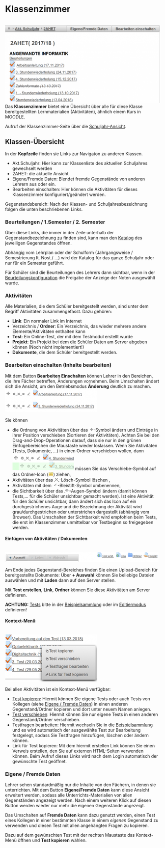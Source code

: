 # Klassenzimmer
<br>![550px-ClipCapIt-180825-172211.PNG](550px-ClipCapIt-180825-172211.PNG)
Das **Klassenzimmer** bietet eine Übersicht über alle für diese Klasse bereitgestellten Lernmaterialien (Aktivitäten), ähnlich einem Kurs in MOODLE. 

Aufruf der Klassenzimmer-Seite über die [Schuljahr-Ansicht](../Schuljahr/index.md).

## Klassen-Übersicht
In der **Kopfzeile** finden sie Links zur Navigaton zu anderen Klassen.
* Akt.Schuljahr: Hier kann zur Klassenliste des aktuellen Schuljahres gewechselt werden
* 2AHET: die aktuelle Ansicht
* Eigene/Fremde Daten: Blendet fremde Gegenstände von anderen Lehrern aus oder ein.
* Bearbeiten einschalten: Hier können die Aktivitäten für dieses Klassenzimmer konfiguriert/geändert werden.

Gegenstandsbereich:
Nach der Klassen- und Schuljahresbezeichnung folgen die unten beschriebenen Links.

### Beurteilungen / 1.Semester / 2. Semester
Über diese Links, die immer in der Zeile unterhalb der Gegenstandbezeichnung zu finden sind, kann man den [Katalog](../Katalog/index.md) des jeweiligen Gegenstandes öffnen.

Abhängig vom Lehrplan oder der Schulform (Jahrgangsweise / Semestrierung lt. Nost / ...) wird der Katalog für das ganze Schuljahr oder nur für ein Semester geführt.

Für Schüler sind die Beurteilungen des Lehrers dann sichtbar, wenn in der [Beurteilungskonfiguration](../Beurteilungskonfiguration/index.md) die Freigabe der Anzeige der Noten ausgewählt wurde.

### Aktivitäten
Alle Materialien, die dem Schüler bereitgestellt werden, sind unter dem Begriff Aktivitäten zusammengefasst. Dazu gehören:
* **Link**: Ein normaler Link im Internet
* Verzeichnis / **Ordner**: Ein Verzeichnis, das wieder mehrere andere Elemente/Aktivitäten enthalten kann
* **Test**: Ein Online-Test, der mit dem Testmodul erstellt wurde
* **Projekt**: Ein Projekt bei dem die Schüler Daten am Server abgeben können (Noch nicht implementiert!)
* **Dokumente**, die dem Schüler bereitgestellt werden.

### Bearbeiten einschalten (Inhalte bearbeiten)
Mit dem Button **Bearbeiten Einschalten** können Lehrer in den Bereichen, die ihre Fächer betreffen, Änderungen vornehmen. 
Beim Umschalten ändert sich die Ansicht, um den Betriebsmodus **Änderung** deutlich zu machen.
<br>![300px-ClipCapIt-180825-172907.PNG](300px-ClipCapIt-180825-172907.PNG)

Sie können
* die Ordnung von Aktivitäten über das ![14px-ClipCapIt-180825-172938.PNG](14px-ClipCapIt-180825-172938.PNG)-Symbol ändern und Einträge in ihrer Position verschieben (Sortieren der Aktivitäten). Achten Sie bei den Drag-and-Drop-Operationen darauf, dass sie nur in den grünen Einfügebereichen die Maustaste wieder loslassen. Wenn Sie Aktivitäten (Tests, Dokumente, ...) in einen Ordner verschieben wollen, dann 
<br>![200px-ClipCapIt-180825-173800.PNG](200px-ClipCapIt-180825-173800.PNG) müssen Sie das Verschiebe-Symbol auf das Ordner-Icon (![16px-ClipCapIt-180825-173255.PNG](16px-ClipCapIt-180825-173255.PNG)) ziehen,
* Aktivitäten über das ![16px-ClipCapIt-180825-182613.PNG](16px-ClipCapIt-180825-182613.PNG)-Lösch-Symbol löschen ,
* Aktivitäten mit dem ![16px-ClipCapIt-180825-174011.PNG](16px-ClipCapIt-180825-174011.PNG)-Bleistift-Symbol umbenennen,
* die Sichtbarkeit über das ![16px-ClipCapIt-180825-174421.PNG](16px-ClipCapIt-180825-174421.PNG)-Augen-Symbol ändern (damit können Tests,... für die Schüler unsichtbar gemacht werden). Ist eine Aktivität für den Schüler unsichtbar, dann ändert sich das Icon auf ein durchgestrichenes Auge und die Bezeichnung der Aktivität wird grau/durchgestrichen oder unterstrichen dargestellt (abhängig vom Browser). Das Umschalten der Sichtbarkeit wird empfohlen beim Tests, die erst im Klassenzimmer unmittelbar vor Testbeginn so freigegeben werden.

#### Einfügen von Aktivitäten / Dokumenten
<br>![500px-ClipCapIt-180825-175223.PNG](500px-ClipCapIt-180825-175223.PNG)

Am Ende jedes Gegenstand-Bereiches finden Sie einen Upload-Bereich für bereitgestellte Dokumente: Über **+ Auswahl** können Sie beliebige Dateien auswählen und mit **Laden** dann auf den Server stellen.

Mit **Test erstellen**, **Link**, **Ordner** können Sie diese Aktivitäten am Server definieren.

**ACHTUNG:** [Tests](../ErstellenvonTests/index.md) bitte in der [Beispielsammlung](../Beispielsammlung/index.md) oder im [Editiermodus](../BeispielsammlungEditieren/index.md) definieren!
#### Kontext-Menü
<br>![300px-ClipCapIt-180911-203234.PNG](300px-ClipCapIt-180911-203234.PNG)

Bei allen Aktivitäten ist ein Kontext-Menü verfügbar:
* [Test kopieren](../Testkopieren/index.md): Hiermit können Sie eigene Tests oder auch Tests von Kollegen (siehe [Eigene / Fremde Daten](#eigene-/-fremde-daten-)) in einen anderen Gegenstand/Ordner kopieren und dort unter neuem Namen anlegen.
* [Test verschieben](../Testkopieren/index.md#test-verschieben): Hiermit können Sie nur eigene Tests in einen anderen Gegenstand/Ordner verschieben.
* Testfragen bearbeiten: Hiermit wechseln Sie in die [Beispielsammlung](../Beispielsammlung/index.md) und es wird automatisch der ausgewählte Test zur Bearbeitung festgelegt, sodass Sie Testfragen hinzufügen, löschen oder ändern können.
* Link für Test kopieren: Mit dem hiermit erstellen Link können Sie einen Verweis erstellen, den Sie auf externen HTML-Seiten verwenden können. Beim Aufruf dieses Links wird nach dem Login automatisch der gewünschte Test geöffnet.

### Eigene / Fremde Daten
Lehrer sehen standardmäßig nur die Inhalte von den Fächern, in denen sie unterrichten. Mit dem Button **Eigene/Fremde Daten** kann diese Ansicht erweitert werden, sodass alle Unterrichts-Materialien von allen Gegenständen angezeigt werden. Nach einem weiteren Klick auf diesen Button werden wieder nur mehr die eigenen Gegenstände angezeigt.

Das Umschalten auf **Fremde Daten** kann dazu genutzt werden, einen Test eines Kollegen in einer bestimmten Klasse in einem _eigenen_ Gegenstand zu verwenden und diesen Test mit allen angehängten Fragen zu kopieren. 

Dazu auf dem gewünschten Test mit der rechten Maustaste das Kontext-Menü öffnen und **Test kopieren** wählen.

